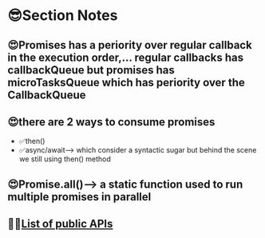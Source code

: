 # 😎Section Notes

## 😍Promises has a periority over regular callback in the execution order,... regular callbacks has callbackQueue but promises has microTasksQueue which has periority over the CallbackQueue

## 😍there are 2 ways to consume promises

- ✅then()
- ✅async/await--> which consider a syntactic sugar but behind the scene we still using then() method

## 😍Promise.all()--> a static function used to run multiple promises in parallel

## 🐳🐳[List of public APIs](https://github.com/public-api-lists/public-api-lists)
